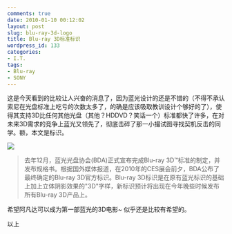 ```yaml
---
comments: true
date: 2010-01-10 00:12:02
layout: post
slug: blu-ray-3d-logo
title: Blu-ray 3D标准标识
wordpress_id: 133
categories:
- I.T.
tags:
- Blu-ray
- SONY
---
```


这是今天看到的比较让人兴奋的消息了，因为蓝光设计的还是不错的（不得不承认索尼在光盘标准上吃亏的次数太多了，的确是应该吸取教训设计个够好的了），使得其支持3D比任何其他光盘（其他？HDDVD？笑话一个）标准都快了许多，在对未来3D需求的竞争上蓝光又领先了，彻底击碎了那一小撮试图寻找契机反击的同学。额，本文是标识。




![](/upload/bluray3dlogo.jpg)




> 

> 
> 去年12月，蓝光光盘协会(BDA)正式宣布完成Blu-ray 3D™标准的制定，并发布规格书。根据国外媒体报道，在2010年的CES展会前夕，BDA公布了最终确定的Blu-ray 3D官方标识。Blu-ray 3D标识是在原有蓝光标识的基础上加上立体阴影效果的"3D"字样，新标识预计将出现在今年晚些时候发布所有Blu-ray 3D产品上。
> 
> 





希望阿凡达可以成为第一部蓝光的3D电影~ 似乎还是比较有希望的。




以上

